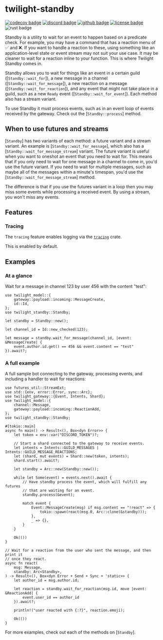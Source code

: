 <!-- cargo-sync-readme start -->

# twilight-standby

[![codecov badge][]][codecov link] [![discord badge][]][discord link] [![github badge][]][github link] [![license badge][]][license link] ![rust badge]

Standby is a utility to wait for an event to happen based on a predicate
check. For example, you may have a command that has a reaction menu of ✅
and ❌. If you want to handle a reaction to these, using something like an
application-level state or event stream may not suit your use case. It may
be cleaner to wait for a reaction inline to your function. This is where
Twilight Standby comes in.

Standby allows you to wait for things like an event in a certain guild
([`Standby::wait_for`]), a new message in a channel
([`Standby::wait_for_message`]), a new reaction on a message
([`Standby::wait_for_reaction`]), and any event that might not take place in
a guild, such as a new `Ready` event ([`Standby::wait_for_event`]). Each
method also has a stream variant.

To use Standby it must process events, such as in an event loop of events
received by the gateway. Check out the [`Standby::process`] method.

## When to use futures and streams

[`Standby`] has two variants of each method: a future variant and a stream
variant. An example is [`Standby::wait_for_message`], which also has a
[`Standby::wait_for_message_stream`] variant. The future variant is useful
when you want to oneshot an event that you need to wait for. This means that
if you only need to wait for one message in a channel to come in, you'd use
the future variant. If you need to wait for multiple messages, such as maybe
all of the messages within a minute's timespan, you'd use the
[`Standby::wait_for_message_stream`] method.

The difference is that if you use the futures variant in a loop then you may
miss some events while processing a received event. By using a stream, you
won't miss any events.

## Features

### Tracing

The `tracing` feature enables logging via the [`tracing`] crate.

This is enabled by default.

## Examples

### At a glance

Wait for a message in channel 123 by user 456 with the content "test":

```rust,no_run
use twilight_model::{
    gateway::payload::incoming::MessageCreate,
    id::Id,
};
use twilight_standby::Standby;

let standby = Standby::new();

let channel_id = Id::new_checked(123);

let message = standby.wait_for_message(channel_id, |event: &MessageCreate| {
    event.author.id.get() == 456 && event.content == "test"
}).await?;
```

### A full example

A full sample bot connecting to the gateway, processing events, and
including a handler to wait for reactions:

```rust,no_run
use futures_util::StreamExt;
use std::{env, error::Error, sync::Arc};
use twilight_gateway::{Event, Intents, Shard};
use twilight_model::{
    channel::Message,
    gateway::payload::incoming::ReactionAdd,
};
use twilight_standby::Standby;

#[tokio::main]
async fn main() -> Result<(), Box<dyn Error>> {
    let token = env::var("DISCORD_TOKEN")?;

    // Start a shard connected to the gateway to receive events.
    let intents = Intents::GUILD_MESSAGES | Intents::GUILD_MESSAGE_REACTIONS;
    let (shard, mut events) = Shard::new(token, intents);
    shard.start().await?;

    let standby = Arc::new(Standby::new());

    while let Some(event) = events.next().await {
        // Have standby process the event, which will fulfill any futures
        // that are waiting for an event.
        standby.process(&event);

        match event {
            Event::MessageCreate(msg) if msg.content == "!react" => {
                tokio::spawn(react(msg.0, Arc::clone(&standby)));
            },
            _ => {},
        }
    }

    Ok(())
}

// Wait for a reaction from the user who sent the message, and then print it
// once they react.
async fn react(
    msg: Message,
    standby: Arc<Standby>,
) -> Result<(), Box<dyn Error + Send + Sync + 'static>> {
    let author_id = msg.author.id;

    let reaction = standby.wait_for_reaction(msg.id, move |event: &ReactionAdd| {
        event.user_id == author_id
    }).await?;

    println!("user reacted with {:?}", reaction.emoji);

    Ok(())
}
```

For more examples, check out each of the methods on [`Standby`].

[`tracing`]: https://crates.io/crates/tracing
[codecov badge]: https://img.shields.io/codecov/c/gh/twilight-rs/twilight?logo=codecov&style=for-the-badge&token=E9ERLJL0L2
[codecov link]: https://app.codecov.io/gh/twilight-rs/twilight/
[discord badge]: https://img.shields.io/discord/745809834183753828?color=%237289DA&label=discord%20server&logo=discord&style=for-the-badge
[discord link]: https://discord.gg/7jj8n7D
[github badge]: https://img.shields.io/badge/github-twilight-6f42c1.svg?style=for-the-badge&logo=github
[github link]: https://github.com/twilight-rs/twilight
[license badge]: https://img.shields.io/badge/license-ISC-blue.svg?style=for-the-badge&logo=pastebin
[license link]: https://github.com/twilight-rs/twilight/blob/main/LICENSE.md
[rust badge]: https://img.shields.io/badge/rust-1.53+-93450a.svg?style=for-the-badge&logo=rust

<!-- cargo-sync-readme end -->

